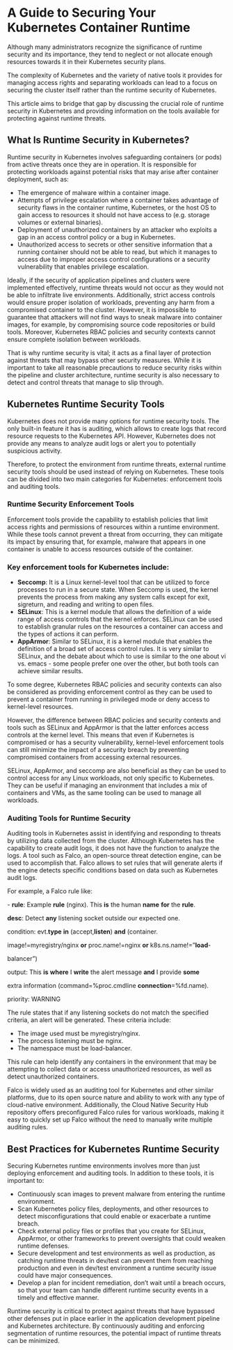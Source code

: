 # A Guide to Securing Your Kubernetes Container Runtime


Although many administrators recognize the significance of runtime security and its importance, they tend to neglect or not allocate enough resources towards it in their Kubernetes security plans. 

The complexity of Kubernetes and the variety of native tools it provides for managing access rights and separating workloads can lead to a focus on securing the cluster itself rather than the runtime security of Kubernetes. 

This article aims to bridge that gap by discussing the crucial role of runtime security in Kubernetes and providing information on the tools available for protecting against runtime threats.

## **What Is Runtime Security in Kubernetes?**
Runtime security in Kubernetes involves safeguarding containers (or pods) from active threats once they are in operation. It is responsible for protecting workloads against potential risks that may arise after container deployment, such as:

- The emergence of malware within a container image.
- Attempts of privilege escalation where a container takes advantage of security flaws in the container runtime, Kubernetes, or the host OS to gain access to resources it should not have access to (e.g. storage volumes or external binaries).
- Deployment of unauthorized containers by an attacker who exploits a gap in an access control policy or a bug in Kubernetes.
- Unauthorized access to secrets or other sensitive information that a running container should not be able to read, but which it manages to access due to improper access control configurations or a security vulnerability that enables privilege escalation.

Ideally, if the security of application pipelines and clusters were implemented effectively, runtime threats would not occur as they would not be able to infiltrate live environments. Additionally, strict access controls would ensure proper isolation of workloads, preventing any harm from a compromised container to the cluster. However, it is impossible to guarantee that attackers will not find ways to sneak malware into container images, for example, by compromising source code repositories or build tools. Moreover, Kubernetes RBAC policies and security contexts cannot ensure complete isolation between workloads.

That is why runtime security is vital; it acts as a final layer of protection against threats that may bypass other security measures. While it is important to take all reasonable precautions to reduce security risks within the pipeline and cluster architecture, runtime security is also necessary to detect and control threats that manage to slip through.



## **Kubernetes Runtime Security Tools**
Kubernetes does not provide many options for runtime security tools. The only built-in feature it has is auditing, which allows to create logs that record resource requests to the Kubernetes API. However, Kubernetes does not provide any means to analyze audit logs or alert you to potentially suspicious activity.

Therefore, to protect the environment from runtime threats, external runtime security tools should be used instead of relying on Kubernetes. These tools can be divided into two main categories for Kubernetes: enforcement tools and auditing tools.

### **Runtime Security Enforcement Tools**

Enforcement tools provide the capability to establish policies that limit access rights and permissions of resources within a runtime environment. While these tools cannot prevent a threat from occurring, they can mitigate its impact by ensuring that, for example, malware that appears in one container is unable to access resources outside of the container.
### **Key enforcement tools for Kubernetes include:**

- **Seccomp**: It is a Linux kernel-level tool that can be utilized to force processes to run in a secure state. When Seccomp is used, the kernel prevents the process from making any system calls except for exit, sigreturn, and reading and writing to open files.
- **SELinux**: This is a kernel module that allows the definition of a wide range of access controls that the kernel enforces. SELinux can be used to establish granular rules on the resources a container can access and the types of actions it can perform.
- **AppArmor**: Similar to SELinux, it is a kernel module that enables the definition of a broad set of access control rules. It is very similar to SELinux, and the debate about which to use is similar to the one about vi vs. emacs - some people prefer one over the other, but both tools can achieve similar results.


To some degree, Kubernetes RBAC policies and security contexts can also be considered as providing enforcement control as they can be used to prevent a container from running in privileged mode or deny access to kernel-level resources.

However, the difference between RBAC policies and security contexts and tools such as SELinux and AppArmor is that the latter enforces access controls at the kernel level. This means that even if Kubernetes is compromised or has a security vulnerability, kernel-level enforcement tools can still minimize the impact of a security breach by preventing compromised containers from accessing external resources.

SELinux, AppArmor, and seccomp are also beneficial as they can be used to control access for any Linux workloads, not only specific to Kubernetes. They can be useful if managing an environment that includes a mix of containers and VMs, as the same tooling can be used to manage all workloads.

### **Auditing Tools for Runtime Security**

Auditing tools in Kubernetes assist in identifying and responding to threats by utilizing data collected from the cluster. Although Kubernetes has the capability to create audit logs, it does not have the function to analyze the logs. A tool such as Falco, an open-source threat detection engine, can be used to accomplish that. Falco allows to set rules that will generate alerts if the engine detects specific conditions based on data such as Kubernetes audit logs. 

For example, a Falco rule like:

\- **rule**: Example **rule** (nginx). This **is** the human **name** **for** the **rule**.

**desc**: Detect **any** listening socket outside our expected one.

condition: evt.**type** **in** (accept,**listen**) **and** (container.

image!=myregistry/nginx **or** proc.name!=nginx **or** k8s.ns.name!=”**load**-

balancer”)

output: This **is** **where** I **write** the alert message **and** I provide **some**

extra information (command=%proc.cmdline **connection**=%fd.name).

priority: WARNING


The rule states that if any listening sockets do not match the specified criteria, an alert will be generated. These criteria include:

- The image used must be myregistry/nginx.
- The process listening must be nginx.
- The namespace must be load-balancer.

This rule can help identify any containers in the environment that may be attempting to collect data or access unauthorized resources, as well as detect unauthorized containers.

Falco is widely used as an auditing tool for Kubernetes and other similar platforms, due to its open source nature and ability to work with any type of cloud-native environment. Additionally, the Cloud Native Security Hub repository offers preconfigured Falco rules for various workloads, making it easy to quickly set up Falco without the need to manually write multiple auditing rules.


## **Best Practices for Kubernetes Runtime Security**

Securing Kubernetes runtime environments involves more than just deploying enforcement and auditing tools. In addition to these tools, it is important to:

- Continuously scan images to prevent malware from entering the runtime environment.
- Scan Kubernetes policy files, deployments, and other resources to detect misconfigurations that could enable or exacerbate a runtime breach.
- Check external policy files or profiles that you create for SELinux, AppArmor, or other frameworks to prevent oversights that could weaken runtime defenses.
- Secure development and test environments as well as production, as catching runtime threats in dev/test can prevent them from reaching production and even in dev/test environment a runtime security issue could have major consequences.
- Develop a plan for incident remediation, don’t wait until a breach occurs, so that your team can handle different runtime security events in a timely and effective manner.

Runtime security is critical to protect against threats that have bypassed other defenses put in place earlier in the application development pipeline and Kubernetes architecture. By continuously auditing and enforcing segmentation of runtime resources, the potential impact of runtime threats can be minimized.

